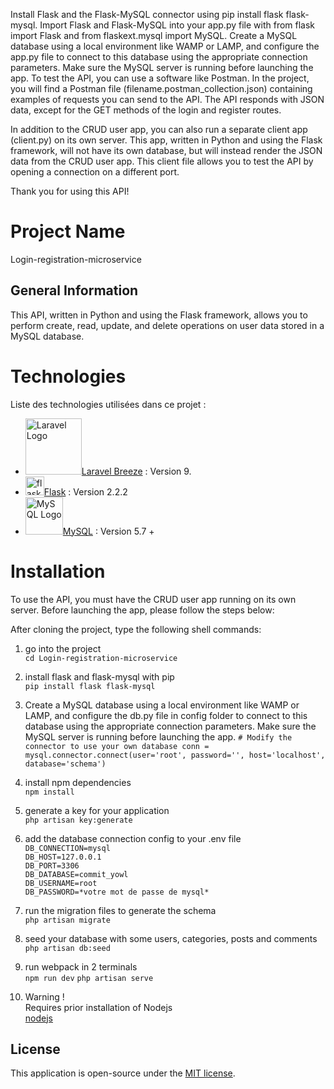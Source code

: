 




Install Flask and the Flask-MySQL connector using pip install flask flask-mysql.
Import Flask and Flask-MySQL into your app.py file with from flask import Flask and from flaskext.mysql import MySQL.
Create a MySQL database using a local environment like WAMP or LAMP, and configure the app.py file to connect to this database using the appropriate connection parameters. Make sure the MySQL server is running before launching the app.
To test the API, you can use a software like Postman. In the project, you will find a Postman file (filename.postman_collection.json) containing examples of requests you can send to the API. The API responds with JSON data, except for the GET methods of the login and register routes.

In addition to the CRUD user app, you can also run a separate client app (client.py) on its own server. This app, written in Python and using the Flask framework, will not have its own database, but will instead render the JSON data from the CRUD user app. This client file allows you to test the API by opening a connection on a different port.

Thank you for using this API!


# Project Name
 Login-registration-microservice



## General Information
This API, written in Python and using the Flask framework, allows you to perform create, read, update, and delete operations on user data stored in a MySQL database.

# Technologies  

Liste des technologies utilisées dans ce projet : 
* <img src="https://raw.githubusercontent.com/laravel/art/master/logo-lockup/5%20SVG/2%20CMYK/1%20Full%20Color/laravel-logolockup-cmyk-red.svg" width="90" alt="Laravel Logo">[Laravel Breeze](https://laravel.com/docs/9.x/starter-kits) : Version 9.
* <img src="https://upload.wikimedia.org/wikipedia/commons/3/3c/Flask_logo.svg" width="30" alt="flask Logo">[Flask](https://vue3-fr.netlify.app/guide/migration/introduction.html) : Version 2.2.2
* <img src="https://encrypted-tbn0.gstatic.com/images?q=tbn:ANd9GcT15d13IJ7gtixCZJXH-N-EctmRjvZyI8yw6BcbTX7A-g&s" width="60" alt="MySQL Logo">[MySQL](https://upload.wikimedia.org/wikipedia/commons/0/0a/MySQL_textlogo.svg) : Version 5.7 +



# Installation  

To use the API, you must have the CRUD user app running on its own server. Before launching the app, please follow the steps below:

After cloning the project, type the following shell commands:   

1. go into the project  
`cd Login-registration-microservice`

2. install flask and flask-mysql with pip  
`pip install flask flask-mysql`

3. Create a MySQL database using a local environment like WAMP or LAMP, and configure the db.py file in config folder to connect to this database using the appropriate connection parameters. Make sure the MySQL server is running before launching the app.
`# Modify the connector to use your own database
    conn = mysql.connector.connect(user='root', password='', host='localhost', database='schema')`  



4. install npm dependencies  
`npm install`

5. generate a key for your application  
`php artisan key:generate`

6. add the database connection config to your .env file  
`DB_CONNECTION=mysql`  
`DB_HOST=127.0.0.1`  
`DB_PORT=3306`  
`DB_DATABASE=commit_yowl`  
`DB_USERNAME=root`  
`DB_PASSWORD=*votre mot de passe de mysql*`

7. run the migration files to generate the schema  
`php artisan migrate`

8. seed your database with some users, categories, posts and comments  
`php artisan db:seed`

9. run webpack in 2 terminals  
`npm run dev`
`php artisan serve`  

10. Warning !  
Requires prior installation of Nodejs   
[nodejs](https://nodejs.org/en/)  


## License
This application is open-source under the [MIT license](https://opensource.org/licenses/MIT).  

